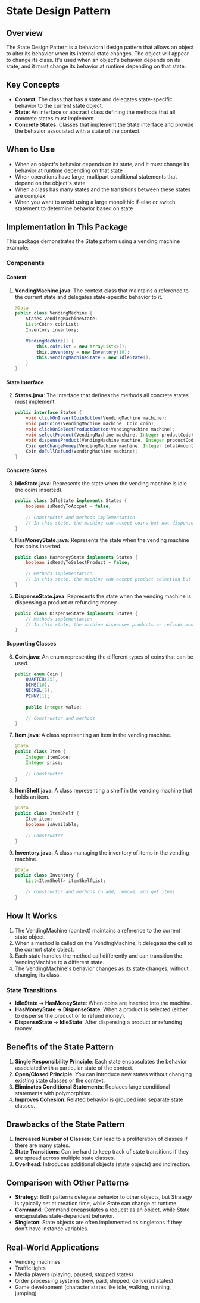 # State Design Pattern

## Overview
The State Design Pattern is a behavioral design pattern that allows an object to alter its behavior when its internal state changes. The object will appear to change its class. It's used when an object's behavior depends on its state, and it must change its behavior at runtime depending on that state.

## Key Concepts
- **Context**: The class that has a state and delegates state-specific behavior to the current state object.
- **State**: An interface or abstract class defining the methods that all concrete states must implement.
- **Concrete States**: Classes that implement the State interface and provide the behavior associated with a state of the context.

## When to Use
- When an object's behavior depends on its state, and it must change its behavior at runtime depending on that state
- When operations have large, multipart conditional statements that depend on the object's state
- When a class has many states and the transitions between these states are complex
- When you want to avoid using a large monolithic if-else or switch statement to determine behavior based on state

## Implementation in This Package

This package demonstrates the State pattern using a vending machine example:

### Components

#### Context
1. **VendingMachine.java**: The context class that maintains a reference to the current state and delegates state-specific behavior to it.
   ```java
   @Data
   public class VendingMachine {
       States vendingMachineState;
       List<Coin> coinList;
       Inventory inventory;
       
       VendingMachine() {
           this.coinList = new ArrayList<>();
           this.inventory = new Inventory(10);
           this.vendingMachineState = new IdleState();
       }
   }
   ```

#### State Interface
2. **States.java**: The interface that defines the methods all concrete states must implement.
   ```java
   public interface States {
       void clickOnInsertCoinButton(VendingMachine machine);
       void putCoins(VendingMachine machine, Coin coin);
       void clickOnSelectProductButton(VendingMachine machine);
       void selectProduct(VendingMachine machine, Integer productCode);
       void dispenseProduct(VendingMachine machine, Integer productCode);
       Coin getChangeMoney(VendingMachine machine, Integer totalAmount);
       Coin doFullRefund(VendingMachine machine);
   }
   ```

#### Concrete States
3. **IdleState.java**: Represents the state when the vending machine is idle (no coins inserted).
   ```java
   public class IdleState implements States {
       boolean isReadyToAccpet = false;
       
       // Constructor and methods implementation
       // In this state, the machine can accept coins but not dispense products
   }
   ```

4. **HasMoneyState.java**: Represents the state when the vending machine has coins inserted.
   ```java
   public class HasMoneyState implements States {
       boolean isReadyToSelectProduct = false;
       
       // Methods implementation
       // In this state, the machine can accept product selection but not more coins
   }
   ```

5. **DispenseState.java**: Represents the state when the vending machine is dispensing a product or refunding money.
   ```java
   public class DispenseState implements States {
       // Methods implementation
       // In this state, the machine dispenses products or refunds money
   }
   ```

#### Supporting Classes
6. **Coin.java**: An enum representing the different types of coins that can be used.
   ```java
   public enum Coin {
       QUARTER(25),
       DIME(10),
       NICKEL(5),
       PENNY(1);
       
       public Integer value;
       
       // Constructor and methods
   }
   ```

7. **Item.java**: A class representing an item in the vending machine.
   ```java
   @Data
   public class Item {
       Integer itemCode;
       Integer price;
       
       // Constructor
   }
   ```

8. **ItemShelf.java**: A class representing a shelf in the vending machine that holds an item.
   ```java
   @Data
   public class ItemShelf {
       Item item;
       boolean isAvailable;
       
       // Constructor
   }
   ```

9. **Inventory.java**: A class managing the inventory of items in the vending machine.
   ```java
   @Data
   public class Inventory {
       List<ItemShelf> itemShelfList;
       
       // Constructor and methods to add, remove, and get items
   }
   ```

## How It Works
1. The VendingMachine (context) maintains a reference to the current state object.
2. When a method is called on the VendingMachine, it delegates the call to the current state object.
3. Each state handles the method call differently and can transition the VendingMachine to a different state.
4. The VendingMachine's behavior changes as its state changes, without changing its class.

### State Transitions
- **IdleState → HasMoneyState**: When coins are inserted into the machine.
- **HasMoneyState → DispenseState**: When a product is selected (either to dispense the product or to refund money).
- **DispenseState → IdleState**: After dispensing a product or refunding money.

## Benefits of the State Pattern
1. **Single Responsibility Principle**: Each state encapsulates the behavior associated with a particular state of the context.
2. **Open/Closed Principle**: You can introduce new states without changing existing state classes or the context.
3. **Eliminates Conditional Statements**: Replaces large conditional statements with polymorphism.
4. **Improves Cohesion**: Related behavior is grouped into separate state classes.

## Drawbacks of the State Pattern
1. **Increased Number of Classes**: Can lead to a proliferation of classes if there are many states.
2. **State Transitions**: Can be hard to keep track of state transitions if they are spread across multiple state classes.
3. **Overhead**: Introduces additional objects (state objects) and indirection.

## Comparison with Other Patterns
- **Strategy**: Both patterns delegate behavior to other objects, but Strategy is typically set at creation time, while State can change at runtime.
- **Command**: Command encapsulates a request as an object, while State encapsulates state-dependent behavior.
- **Singleton**: State objects are often implemented as singletons if they don't have instance variables.

## Real-World Applications
- Vending machines
- Traffic lights
- Media players (playing, paused, stopped states)
- Order processing systems (new, paid, shipped, delivered states)
- Game development (character states like idle, walking, running, jumping)
